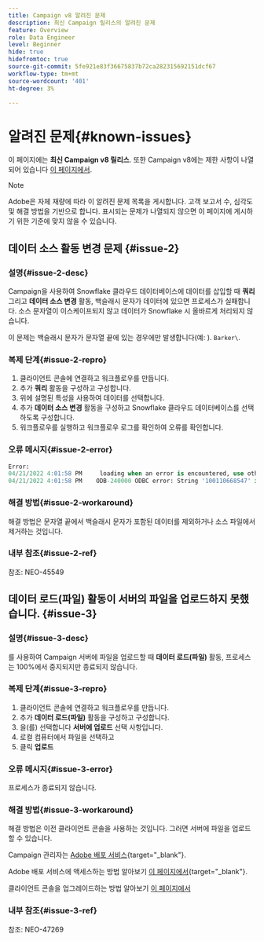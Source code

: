 ```yaml
---
title: Campaign v8 알려진 문제
description: 최신 Campaign 릴리스의 알려진 문제
feature: Overview
role: Data Engineer
level: Beginner
hide: true
hidefromtoc: true
source-git-commit: 5fe921e83f36675837b72ca282315692151dcf67
workflow-type: tm+mt
source-wordcount: '401'
ht-degree: 3%

---
```


# 알려진 문제{#known-issues}

이 페이지에는 **최신 Campaign v8 릴리스**. 또한 Campaign v8에는 제한 사항이 나열되어 있습니다 [이 페이지에서](known-limitations.md).


>[!NOTE]
>
>Adobe은 자체 재량에 따라 이 알려진 문제 목록을 게시합니다. 고객 보고서 수, 심각도 및 해결 방법을 기반으로 합니다. 표시되는 문제가 나열되지 않으면 이 페이지에 게시하기 위한 기준에 맞지 않을 수 있습니다.

<!--
## Change Data Source activity issue #1 {#issue-1}

### Description{#issue-1-desc}

The **Change Data Source** activity is failing when transfering data from Campaign local database to Snowflake cloud database. When switching directions, the activity can generate issues.

### Reproduction steps{#issue-1-repro}

1. Connect to the client console and create a workflow.
1. Add a **Query** activity and a **Change Data Source** activity.
1. Define a query on the **email**, which is a string.
1. Run the workflow and right-click the transition to view the population: the email records are displayed replaced by `****`.
1. Check the workflow logs: the **Change Data Source** activity interprets these records as numeric values.

### Error message{#issue-1-error}

```sql
04/13/2022 10:00:18 AM              Executing change data source 'Ok' (step 'Change Data Source')
04/13/2022 10:00:18 AM              Starting 1 connection(s) on pool 'nms:extAccount:ffda tractorsupply_mkt_stage8' (Snowflake, server='adobe-acc_tractorsupply_us_west_2_aws.snowflakecomputing.com', login='tractorsupply_stage8_MKT:tractorsupply_stage8')
04/13/2022 10:00:26 AM              ODB-240000 ODBC error: {*}Numeric value '{*}******{*}{{*}}' is not recognized\{*}   File 'wkf1285541_13_1_0_47504750#458318uploadPart0.chunk.gz', line 1, character 10140   Row 279, column "WKF1285541_13_1_0"["BICUST_ID":1]   If you would like to continue loading when a
04/13/2022 10:00:26 AM              n error is encountered, use other values such as 'SKIP_FILE' or 'CONTINUE' for the ON_ERROR option. For more information on loading options, please run 'info loading_data' in a SQL client. SQLState: 22018
04/13/2022 10:00:26 AM              WDB-200001 SQL statement 'COPY INTO wkf1285541_13_1_0 (SACTIVE, SADDRESS1, SADDRESS2, BICUST_ID, SEMAIL) FROM ( SELECT $1, $2, $3, $4, $5 FROM $$@BULK_wkf1285541_13_1_0$$) FILE_FORMAT = ( TYPE = CSV RECORD_DELIMITER = '\x02' FIELD_DELIMITER = '\x01' FIEL
04/13/2022 10:00:26 AM              D_OPTIONALLY_ENCLOSED_BY = 'NONE') ON_ERROR = ABORT_STATEMENT PURGE = TRUE' could not be executed.
```

### Workaround{#issue-1-workaround}

To have the data transfered from Snowflake cloud database to Campaign local database and back to Snowflake, you must use two different **Change Data Source** activities.

### Internal reference{#issue-1-ref}

Reference: NEO-45549 
-->


## 데이터 소스 활동 변경 문제 {#issue-2}

### 설명{#issue-2-desc}

Campaign을 사용하여 Snowflake 클라우드 데이터베이스에 데이터를 삽입할 때 **쿼리** 그리고 **데이터 소스 변경** 활동, 백슬래시 문자가 데이터에 있으면 프로세스가 실패합니다. 소스 문자열이 이스케이프되지 않고 데이터가 Snowflake 시 올바르게 처리되지 않습니다.

이 문제는 백슬래시 문자가 문자열 끝에 있는 경우에만 발생합니다(예: ). `Barker\`.


### 복제 단계{#issue-2-repro}

1. 클라이언트 콘솔에 연결하고 워크플로우를 만듭니다.
1. 추가 **쿼리** 활동을 구성하고 구성합니다.
1. 위에 설명된 특성을 사용하여 데이터를 선택합니다.
1. 추가 **데이터 소스 변경** 활동을 구성하고 Snowflake 클라우드 데이터베이스를 선택하도록 구성합니다.
1. 워크플로우를 실행하고 워크플로우 로그를 확인하여 오류를 확인합니다.


### 오류 메시지{#issue-2-error}

```sql
Error:
04/21/2022 4:01:58 PM     loading when an error is encountered, use other values such as 'SKIP_FILE' or 'CONTINUE' for the ON_ERROR option. For more information on loading options, please run 'info loading_data' in a SQL client. SQLState: 22000
04/21/2022 4:01:58 PM    ODB-240000 ODBC error: String '100110668547' is too long and would be truncated   File 'wkf1656797_21_1_3057430574#458516uploadPart0.chunk.gz', line 1, character 0   Row 90058, column "WKF1656797_21_1"["SCARRIER_ROUTE":13]   If you would like to continue
```

### 해결 방법{#issue-2-workaround}

해결 방법은 문자열 끝에서 백슬래시 문자가 포함된 데이터를 제외하거나 소스 파일에서 제거하는 것입니다.

<!--
As a workaround, export the files with double quotes around the problematic values (like `Barker\`) and include a file format option `FIELD_OPTIONALLY_ENCLOSED_BY = '"'`.
-->

### 내부 참조{#issue-2-ref}

참조: NEO-45549


## 데이터 로드(파일) 활동이 서버의 파일을 업로드하지 못했습니다. {#issue-3}

### 설명{#issue-3-desc}

를 사용하여 Campaign 서버에 파일을 업로드할 때 **데이터 로드(파일)** 활동, 프로세스는 100%에서 중지되지만 종료되지 않습니다.

### 복제 단계{#issue-3-repro}

1. 클라이언트 콘솔에 연결하고 워크플로우를 만듭니다.
1. 추가 **데이터 로드(파일)** 활동을 구성하고 구성합니다.
1. 을(를) 선택합니다 **서버에 업로드** 선택 사항입니다.
1. 로컬 컴퓨터에서 파일을 선택하고
1. 클릭 **업로드**


### 오류 메시지{#issue-3-error}

프로세스가 종료되지 않습니다.

### 해결 방법{#issue-3-workaround}

해결 방법은 이전 클라이언트 콘솔을 사용하는 것입니다. 그러면 서버에 파일을 업로드할 수 있습니다.

Campaign 관리자는 [Adobe 배포 서비스](https://experience.adobe.com/#/downloads/content/software-distribution/en/campaign.html?1_group.propertyvalues.property=.%2Fjcr%3Acontent%2Fmetadata%2Fdc%3Repeat&amp;1_group.propertyvalues.operation=equals&amp;1_group.propertyvalues.0_values=target-version%3Acampaign%2F8&amp;orderby=%40jcr%3Acontent%2Fjcr%3AlastModified&amp;orderby.sort=desc&amp;layout=list&amp;p.offset=0&amp;p.limit=4){target=&quot;_blank&quot;}.

Adobe 배포 서비스에 액세스하는 방법 알아보기 [이 페이지에서](https://experienceleague.adobe.com/docs/experience-cloud/software-distribution/home.html?lang=ko){target=&quot;_blank&quot;}.

클라이언트 콘솔을 업그레이드하는 방법 알아보기 [이 페이지에서](connect.md)

### 내부 참조{#issue-3-ref}

참조: NEO-47269
